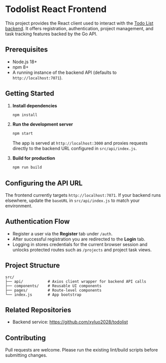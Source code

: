 # Todolist React Frontend

This project provides the React client used to interact with the [Todo List backend](https://github.com/xyluo2028/todolist). It offers registration, authentication, project management, and task tracking features backed by the Go API.

## Prerequisites
- Node.js 18+
- npm 8+
- A running instance of the backend API (defaults to `http://localhost:7071`).

## Getting Started
1. **Install dependencies**
   ```bash
   npm install
   ```
2. **Run the development server**
   ```bash
   npm start
   ```
   The app is served at `http://localhost:3000` and proxies requests directly to the backend URL configured in `src/api/index.js`.

3. **Build for production**
   ```bash
   npm run build
   ```

## Configuring the API URL
The frontend currently targets `http://localhost:7071`. If your backend runs elsewhere, update the `baseURL` in `src/api/index.js` to match your environment.

## Authentication Flow
- Register a user via the **Register** tab under `/auth`.
- After successful registration you are redirected to the **Login** tab.
- Logging in stores credentials for the current browser session and unlocks protected routes such as `/projects` and project task views.

## Project Structure
```
src/
├── api/           # Axios client wrapper for backend API calls
├── components/    # Reusable UI components
├── pages/         # Route-level components
└── index.js       # App bootstrap
```

## Related Repositories
- Backend service: https://github.com/xyluo2028/todolist

## Contributing
Pull requests are welcome. Please run the existing lint/build scripts before submitting changes.
